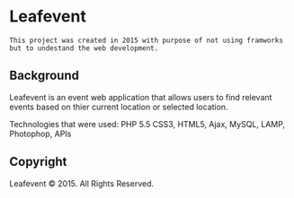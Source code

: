 # Leafevent

    This project was created in 2015 with purpose of not using framworks but to undestand the web development.
    
## Background

Leafevent is an event web application that allows users to find relevant events based on thier current location or selected location.

Technologies that were used:
PHP 5.5
CSS3,
HTML5,
Ajax,
MySQL,
LAMP,
Photophop,
APIs

## Copyright
Leafevent © 2015. All Rights Reserved.
